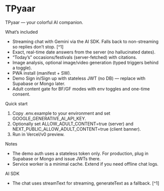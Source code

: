 # TPyaar

TPyaar — your colorful AI companion.

What’s included
- Streaming chat with Gemini via the AI SDK. Falls back to non-streaming so replies don’t stop. [^1]
- Exact, real-time date answers from the server (no hallucinated dates).
- “Today’s” occasions/festivals (server-fetched) with citations.
- Image analysis, optional image/video generation (typed triggers behind a toggle).
- PWA install (manifest + SW).
- Demo Sign in/Sign up with stateless JWT (no DB) — replace with Supabase or Mongo later.
- Adult content gate for BF/GF modes with env toggles and one-time consent.

Quick start
1. Copy .env.example to your environment and set GOOGLE_GENERATIVE_AI_API_KEY.
2. Optionally set ALLOW_ADULT_CONTENT=true (server) and NEXT_PUBLIC_ALLOW_ADULT_CONTENT=true (client banner).
3. Run in Vercel/v0 preview.

Notes
- The demo auth uses a stateless token only. For production, plug in Supabase or Mongo and issue JWTs there.
- Service worker is a minimal cache. Extend if you need offline chat logs.

AI SDK
- The chat uses streamText for streaming, generateText as a fallback. [^1]
